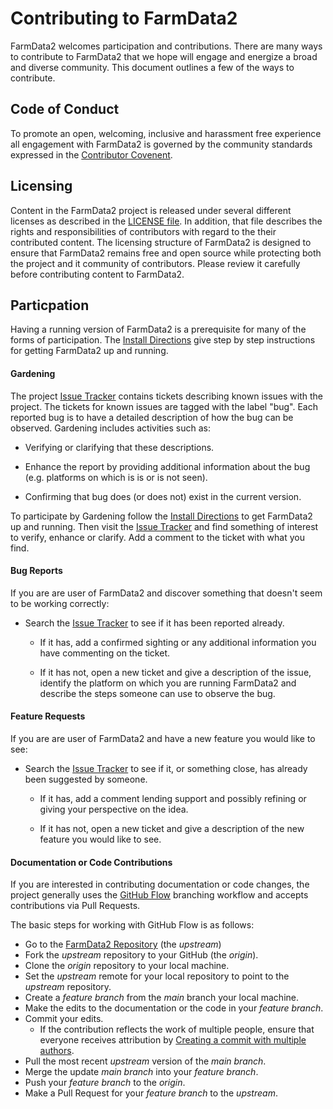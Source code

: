 # Contributing to FarmData2 #

FarmData2 welcomes participation and contributions. There are many ways to contribute to FarmData2 that we hope will engage and energize a broad and diverse community. This document outlines a few of the ways to contribute.

## Code of Conduct ##

To promote an open, welcoming, inclusive and harassment free experience all engagement with FarmData2 is governed by the community standards expressed in the [Contributor Covenent](CODE_OF_CONDUCT.md).

## Licensing ##

Content in the FarmData2 project is released under several different licenses as described in the [LICENSE file](LICENSE.md). In addition, that file describes the rights and responsibilities of contributors with regard to the their contributed content. The licensing structure of FarmData2 is designed to ensure that FarmData2 remains free and open source while protecting both the project and it community of contributors. Please review it carefully before contributing content to FarmData2.

## Particpation ##

Having a running version of FarmData2 is a prerequisite for many of the forms of participation.  The [Install Directions] give step by step instructions for getting FarmData2 up and running.

[Install Directions]: INSTALL.md

#### Gardening ####

The project [Issue Tracker] contains tickets describing known issues with the project.  The tickets for known issues are tagged with the label "bug".  Each reported bug is to have a detailed description of how the bug can be observed. Gardening includes activities such as:

  * Verifying or clarifying that these descriptions.

  * Enhance the report by providing additional information about the bug (e.g. platforms on which is is or is not seen).

  * Confirming that bug does (or does not) exist in the current version.

To participate by Gardening follow the [Install Directions] to get FarmData2 up and running. Then visit the [Issue Tracker] and find something of interest to verify, enhance or clarify.  Add a comment to the ticket with what you find.

[Issue Tracker]: https://www.github.com/DickinsonCollege/FarmData2/issues

#### Bug Reports ###

If you are are user of FarmData2 and discover something that doesn't seem to be working correctly:

* Search the [Issue Tracker] to see if it has been reported already.

  * If it has, add a confirmed sighting or any additional information you have commenting on the ticket.

  * If it has not, open a new ticket and give a description of the issue, identify the platform on which you are running FarmData2 and describe the steps someone can use to observe the bug.

#### Feature Requests ####

If you are are user of FarmData2 and have a new feature you would like to see:

  * Search the [Issue Tracker] to see if it, or something close, has already been suggested by someone.

    * If it has, add a comment lending support and possibly refining or giving your perspective on the idea.

    * If it has not, open a new ticket and give a description of the new feature you would like to see.

#### Documentation or Code Contributions ####

If you are interested in contributing documentation or code changes, the project generally uses the [GitHub Flow](https://githubflow.github.io/) branching workflow and accepts contributions via Pull Requests.

The basic steps for working with GitHub Flow is as follows:

  * Go to the [FarmData2 Repository] (the _upstream_)
  * Fork the _upstream_ repository to your GitHub (the _origin_).
  * Clone the _origin_ repository to your local machine.
  * Set the  _upstream_ remote for your local repository to point to the _upstream_ repository.
  * Create a _feature branch_ from the _main_ branch your local machine.
  * Make the edits to the documentation or the code in your _feature branch_.
  * Commit your edits.
    * If the contribution reflects the work of multiple people, ensure that
    everyone receives attribution by [Creating a commit with multiple authors].
  * Pull the most recent _upstream_ version of the _main branch_.
  * Merge the update _main branch_ into your _feature branch_.
  * Push your _feature branch_ to the _origin_.
  * Make a Pull Request for your _feature branch_ to the _upstream_.  

[FarmData2 Repository]: https://github.com/DickinsonCollege/FarmData2
[Creating a commit with multiple authors]: https://docs.github.com/en/free-pro-team@latest/github/committing-changes-to-your-project/creating-a-commit-with-multiple-authors
